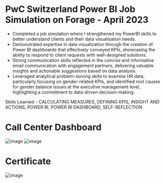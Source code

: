 # PwC Switzerland Power BI Job Simulation on Forage - April 2023


 * Completed a job simulation where I strengthened my PowerBI skills to better
   understand clients and their data visualisation needs.
 * Demonstrated expertise in data visualization through the creation of Power BI
   dashboards that effectively conveyed KPIs, showcasing the ability to respond
   to client requests with well-designed solutions.
 * Strong communication skills reflected in the concise and informative email
   communication with engagement partners, delivering valuable insights and
   actionable suggestions based on data analysis.
 * Leveraged analytical problem-solving skills to examine HR data, particularly
   focusing on gender-related KPIs, and identified root causes for gender
   balance issues at the executive management level, highlighting a commitment
   to data-driven decision-making.

Skills Learned - CALCULATING MEASURES, DEFINING KPIS, INSIGHT AND ACTIONS, POWER BI, POWER BI DASHBOARD, SELF-REFLECTION

# Call Center Dashboard
![image](https://github.com/pi-mishra/PWC-Internship/assets/102457813/133228e3-1d85-44c8-806a-1aebd4366b6e)
![image](https://github.com/pi-mishra/PWC-Internship/assets/102457813/c2d1106b-13fd-461c-bbd5-be968ac3f1b3)

# Certificate
![image](https://github.com/pi-mishra/PWC-Internship/assets/102457813/4066cc1a-219b-4ba3-ae13-4b8c11166ed9)

